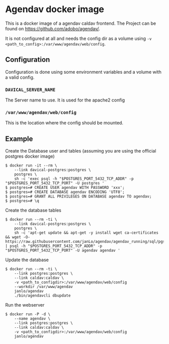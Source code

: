 Agendav docker image
====================

This is a docker image of a agendav caldav frontend. The
Project can be found on https://github.com/adobo/agendav/.

It is not configured at all and needs the config dir as a
volume using `-v <path_to_config>:/var/www/agendav/web/config`.

## Configuration

Configuration is done using some environment variables and a
volume with a valid config.


### `DAVICAL_SERVER_NAME`

The Server name to use. It is used for the apache2 config


### `/var/www/agendav/web/config`

This is the location where the config should be mounted.


## Example

Create the Database user and tables (assuming you are using 
the official postgres docker image)

    $ docker run -it --rm \
    	--link davical-postgres:postgres \
    	postgres \
    	sh -c 'exec psql -h "$POSTGRES_PORT_5432_TCP_ADDR" -p "$POSTGRES_PORT_5432_TCP_PORT" -U postgres '                             
    $ postgres=# CREATE USER agendav WITH PASSWORD 'xxx';
    $ postgres=# CREATE DATABASE agendav ENCODING 'UTF8';
    $ postgres=# GRANT ALL PRIVILEGES ON DATABASE agendav TO agendav;
    $ postgres=# \q


Create the database tables

    $ docker run --rm -ti \
    	--link davical-postgres:postgres \
    	postgres \
    	sh -c 'apt-get update && apt-get -y install wget ca-certificates && wget -O- https://raw.githubusercontent.com/janLo/agendav/agendav_running/sql/pgsql.schema.sql | psql -h "$POSTGRES_PORT_5432_TCP_ADDR" -p "$POSTGRES_PORT_5432_TCP_PORT" -U agendav agendav '                             

Update the database

    $ docker run --rm -ti \
    	--link postgres:postgres \
    	--link caldav:caldav \
    	-v <path_to_configdir>:/var/www/agendav/web/config
    	--workdir /var/www/agendav
    	janlo/agendav
    	./bin/agendavcli dbupdate

Run the webserver

    $ docker run -P -d \
    	--name agendav \
    	--link postgres:postgres \
    	--link caldav:caldav \
    	-v <path_to_configdir>:/var/www/agendav/web/config
    	janlo/agendav

